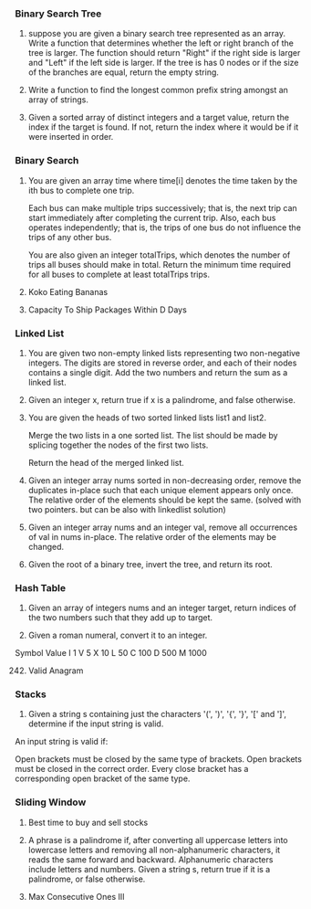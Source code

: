### Binary Search Tree 

1.  suppose you are given a binary search tree represented as an array. Write a function that determines whether the left or right branch of the tree is larger. The function should return "Right" if the right side is larger and "Left" if the left side is larger. If the tree is has 0 nodes or if the size of the branches are equal, return the empty string.
   
2.  Write a function to find the longest common prefix string amongst an array of strings.

3.  Given a sorted array of distinct integers and a target value, return the index if the target is found. If not, return the index where it would be if it were inserted in order.
   
   

### Binary Search 

1.  You are given an array time where time[i] denotes the time taken by the ith bus to complete one trip.

    Each bus can make multiple trips successively; that is, the next trip can start immediately after completing the current trip. Also, each bus operates independently; that is, the trips of  one bus do not influence the trips of any other bus.

    You are also given an integer totalTrips, which denotes the number of trips all buses should make in total. Return the minimum time required for all buses to complete at least totalTrips trips.

875. Koko Eating Bananas
1011. Capacity To Ship Packages Within D Days

   
### Linked List 

1.  You are given two non-empty linked lists representing two non-negative integers. The digits are stored in reverse order, and each of their nodes contains a single digit. Add the two numbers and return the sum as a linked list.
   
2.  Given an integer x, return true if x is a palindrome, and false otherwise.
   
3. You are given the heads of two sorted linked lists list1 and list2.

    Merge the two lists in a one sorted list. The list should be made by splicing together the nodes of the first two lists.

    Return the head of the merged linked list.

4.  Given an integer array nums sorted in non-decreasing order, remove the duplicates in-place such that    each unique element appears only once. The relative order of the elements should be kept the same. (solved with two pointers. but can be also with linkedlist solution)
   
5.  Given an integer array nums and an integer val, remove all occurrences of val in nums in-place. The relative order of the elements may be changed.

6.  Given the root of a binary tree, invert the tree, and return its root.



### Hash Table

1. Given an array of integers nums and an integer target, return indices of the two numbers such that they add up to target.
   
2. Given a roman numeral, convert it to an integer.

Symbol       Value
I             1
V             5
X             10
L             50
C             100
D             500
M             1000

242. Valid Anagram


### Stacks 

1.  Given a string s containing just the characters '(', ')', '{', '}', '[' and ']', determine if the input string is valid.

An input string is valid if:

Open brackets must be closed by the same type of brackets.
Open brackets must be closed in the correct order.
Every close bracket has a corresponding open bracket of the same type.

### Sliding Window

1. Best time to buy and sell stocks
   
2. A phrase is a palindrome if, after converting all uppercase letters into lowercase letters and removing all non-alphanumeric characters, it reads the same forward and backward. Alphanumeric characters include letters and numbers. Given a string s, return true if it is a palindrome, or false otherwise.
1004. Max Consecutive Ones III

    







